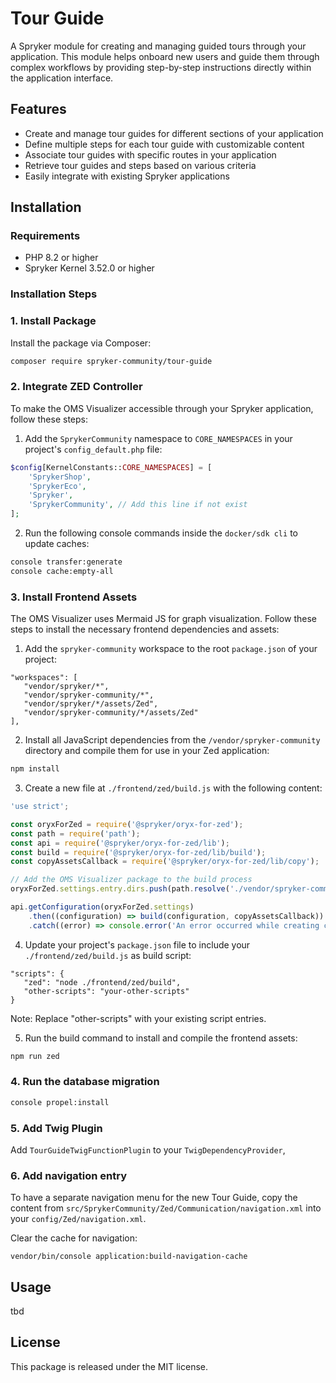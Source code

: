 # Tour Guide

A Spryker module for creating and managing guided tours through your application. This module helps onboard new users and guide them through complex workflows by providing step-by-step instructions directly within the application interface.

## Features

- Create and manage tour guides for different sections of your application
- Define multiple steps for each tour guide with customizable content
- Associate tour guides with specific routes in your application
- Retrieve tour guides and steps based on various criteria
- Easily integrate with existing Spryker applications

## Installation

### Requirements

- PHP 8.2 or higher
- Spryker Kernel 3.52.0 or higher

### Installation Steps

### 1. Install Package

Install the package via Composer:

```bash
composer require spryker-community/tour-guide
```

### 2. Integrate ZED Controller

To make the OMS Visualizer accessible through your Spryker application, follow these steps:

1. Add the `SprykerCommunity` namespace to `CORE_NAMESPACES` in your project's `config_default.php` file:

```php
$config[KernelConstants::CORE_NAMESPACES] = [
    'SprykerShop',
    'SprykerEco',
    'Spryker',
    'SprykerCommunity', // Add this line if not exist
];
```

2. Run the following console commands inside the `docker/sdk cli` to update caches:

```bash
console transfer:generate
console cache:empty-all
```

### 3. Install Frontend Assets

The OMS Visualizer uses Mermaid JS for graph visualization. Follow these steps to install the necessary frontend dependencies and assets:

1. Add the `spryker-community` workspace to the root `package.json` of your project:

```
"workspaces": [
   "vendor/spryker/*",
   "vendor/spryker-community/*",
   "vendor/spryker/*/assets/Zed",
   "vendor/spryker-community/*/assets/Zed"
],
```

2. Install all JavaScript dependencies from the `/vendor/spryker-community` directory and compile them for use in your Zed application:

```bash
npm install
```

3. Create a new file at `./frontend/zed/build.js` with the following content:

```javascript
'use strict';

const oryxForZed = require('@spryker/oryx-for-zed');
const path = require('path');
const api = require('@spryker/oryx-for-zed/lib');
const build = require('@spryker/oryx-for-zed/lib/build');
const copyAssetsCallback = require('@spryker/oryx-for-zed/lib/copy');

// Add the OMS Visualizer package to the build process
oryxForZed.settings.entry.dirs.push(path.resolve('./vendor/spryker-community'));

api.getConfiguration(oryxForZed.settings)
    .then((configuration) => build(configuration, copyAssetsCallback))
    .catch((error) => console.error('An error occurred while creating configuration', error));
```

4. Update your project's `package.json` file to include your `./frontend/zed/build.js` as build script:

```
"scripts": {
   "zed": "node ./frontend/zed/build",
   "other-scripts": "your-other-scripts"
}
```

Note: Replace "other-scripts" with your existing script entries.

5. Run the build command to install and compile the frontend assets:

```bash
npm run zed
```

### 4. Run the database migration

```bash
console propel:install
```

### 5. Add Twig Plugin

Add `TourGuideTwigFunctionPlugin` to your `TwigDependencyProvider`,

### 6. Add navigation entry

To have a separate navigation menu for the new Tour Guide, copy the content from `src/SprykerCommunity/Zed/Communication/navigation.xml` into your `config/Zed/navigation.xml`.

Clear the cache for navigation:

```
vendor/bin/console application:build-navigation-cache
```

## Usage

tbd

## License

This package is released under the MIT license.
